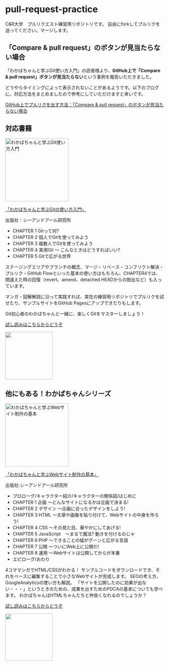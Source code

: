 # pull-request-practice
C&R大学　プルリクエスト練習用リポジトリです。
自由にforkしてプルリクを送ってください。マージします。

<!--
## 自動マージについて🌱
プルリクを作ったら、右メニューの「label」からピンク色の`MeargeCat`を選択してください。
自動でマージされます🙌
<a href="https://gyazo.com/416761e05663436b57875d579b6c3405"><img src="https://i.gyazo.com/416761e05663436b57875d579b6c3405.gif" alt="https://gyazo.com/416761e05663436b57875d579b6c3405" width="960"/></a>
-->

## 「Compare & pull request」のボタンが見当たらない場合
「わかばちゃんと学ぶGit使い方入門」の読者様より、**GitHub上で「Compare & pull request」ボタンが見当たらない**という事例を報告いただきました。

どうやらタイミングによって表示されないことがあるようです。以下のブログに、対応方法をまとめましたので参考にしていただけますと幸いです。

[GitHub上でプルリクを出す方法：「Compare & pull request」のボタンが見当たらない場合 ](http://webdesign-manga.com/post-919/)


## 対応書籍
<a href="https://www.amazon.co.jp/dp/4863542178" target="_blank">
<img src="http://webdesign-manga.com/wp-content/uploads/2017/03/C4XnLc6UoAAJNrS-212x300.jpg" alt="わかばちゃんと学ぶGit使い方入門" width="200" /></a>

<a href="https://www.amazon.co.jp/dp/4863542178" target="_blank">「わかばちゃんと学ぶGitの使い方入門」</a>

出版社：シーアンドアール研究所

- CHAPTER 1 Gitって何?
- CHAPTER 2 個人でGitを使ってみよう
- CHAPTER 3 複数人でGitを使ってみよう
- CHAPTER 4 実用Git 〜 こんなときはどうすればいい?
- CHAPTER 5 Gitで広がる世界

ステージングエリアやブランチの概念、マージ・リベース・コンフリクト解決・プルリク・GitHub Flowといった基本の使い方はもちろん、CHAPTER4では、間違えた時の回復（revert、amend、detached HEADからの脱出など）も入っています。

マンガ・図解解説に沿って実践すれば、実在の練習用リポジトリでプルリクを試せたり、サンプルサイトをGitHub Pagesにアップできたりもします。

Git初心者のわかばちゃんと一緒に、楽しくGitをマスターしましょう！

<a href="https://www.amazon.co.jp/dp/4863542178" target="_blank">試し読みはこちらからどうぞ</a>

<img src="https://pbs.twimg.com/media/C-E-okEUwAA9ILA.jpg" width="150px">

## 他にもある！わかばちゃんシリーズ

<a href="http://www.amazon.co.jp/dp/4863541945" target="_blank"><img class="aligncenter size-large wp-image-480" src="http://webdesign-manga.com/wp-content/uploads/2016/06/image-721x1024.jpeg" alt="わかばちゃんと学ぶWebサイト制作の基本" width="200" /></a>

<a href="http://www.amazon.co.jp/dp/4863541945" target="_blank">「わかばちゃんと学ぶWebサイト制作の基本」 </a>

出版社:シーアンドアール研究所

- プロローグ/キャラクター紹介/キャラクターの関係図/はじめに
- CHAPTER 1 企画 〜どんなサイトになるかは企画で決まる!
- CHAPTER 2 デザイン 〜企画に合ったデザインをしよう!
- CHAPTER 3 HTML 〜文章や画像を貼り付けて、Webサイトの中身を作ろう!
- CHAPTER 4 CSS 〜その見た目、華やかにしてあげる!
- CHAPTER 5 JavaScript　〜まるで魔法? 動きを付けるのじゃ
- CHAPTER 6 PHP 〜できることの幅がグーンと広がる言語
- CHAPTER 7 公開 〜ついにWeb上に公開だ!
- CHAPTER 8 運用 〜Webサイトは公開してからが本番
- エピローグ/おわり

4コママンガでHTML/CSSがわかる！
サンプルコードをダウンロードでき、それをベースに編集することで小さなWebサイトが完成します。
SEOの考え方、GoogleAnalyticsの使い方も解説。
「サイトを公開したのに効果が出ない・・・」というときのための、成果を出すためのPDCAの基本についても学べます。
わかばちゃんはHTMLちゃんたちと仲良くなれるのでしょうか？

<a href="http://www.amazon.co.jp/dp/4863541945" target="_blank">試し読みはこちらからどうぞ</a>

<img src="https://pbs.twimg.com/media/C9RNDPIVwAAXAAu.jpg" width="150px">
